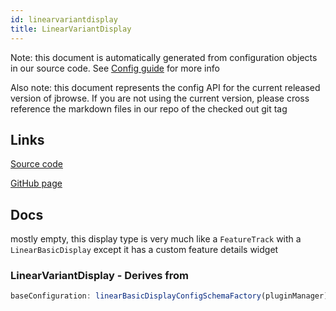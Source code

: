 ```yaml
---
id: linearvariantdisplay
title: LinearVariantDisplay
---
```


Note: this document is automatically generated from configuration objects in our
source code. See [Config guide](/docs/config_guide) for more info

Also note: this document represents the config API for the current released
version of jbrowse. If you are not using the current version, please cross
reference the markdown files in our repo of the checked out git tag

## Links

[Source code](https://github.com/GMOD/jbrowse-components/blob/main/plugins/variants/src/LinearVariantDisplay/configSchema.ts)

[GitHub page](https://github.com/GMOD/jbrowse-components/tree/main/website/docs/config/LinearVariantDisplay.md)

## Docs

mostly empty, this display type is very much like a `FeatureTrack` with a
`LinearBasicDisplay` except it has a custom feature details widget

### LinearVariantDisplay - Derives from

```js
baseConfiguration: linearBasicDisplayConfigSchemaFactory(pluginManager)
```
